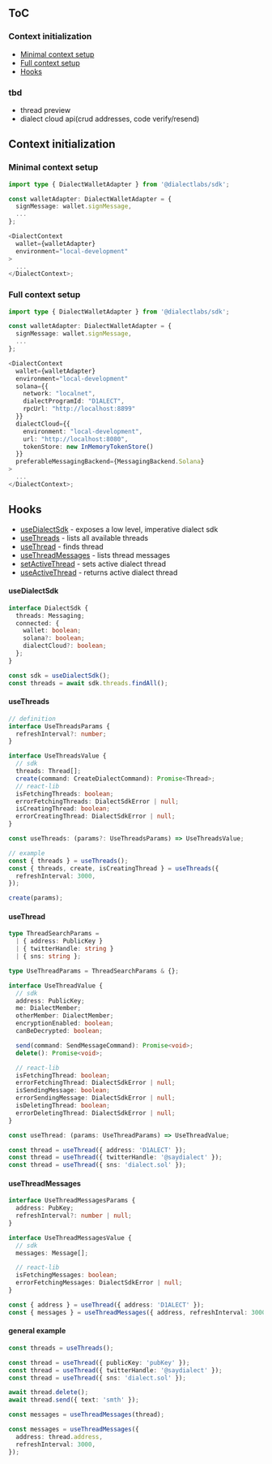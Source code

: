 ## ToC

### Context initialization

- [Minimal context setup](#minimal-context-setup)
- [Full context setup](#full-context-setup)
- [Hooks](#hooks)

### tbd

- thread preview
- dialect cloud api(crud addresses, code verify/resend)

## Context initialization

### Minimal context setup

```ts
import type { DialectWalletAdapter } from '@dialectlabs/sdk';

const walletAdapter: DialectWalletAdapter = {
  signMessage: wallet.signMessage,
  ...
};

<DialectContext
  wallet={walletAdapter}
  environment="local-development"
>
  ...
</DialectContext>;
```

### Full context setup

```ts
import type { DialectWalletAdapter } from '@dialectlabs/sdk';

const walletAdapter: DialectWalletAdapter = {
  signMessage: wallet.signMessage,
  ...
};

<DialectContext
  wallet={walletAdapter}
  environment="local-development"
  solana={{
    network: "localnet",
    dialectProgramId: "D1ALECT",
    rpcUrl: "http://localhost:8899"
  }}
  dialectCloud={{
    environment: "local-development",
    url: "http://localhost:8080",
    tokenStore: new InMemoryTokenStore()
  }}
  preferableMessagingBackend={MessagingBackend.Solana}
>
  ...
</DialectContext>;
```

## Hooks

- [useDialectSdk](#usedialectsdk) - exposes a low level, imperative dialect sdk
- [useThreads](#usethreads) - lists all available threads
- [useThread](#usethread) - finds thread
- [useThreadMessages](#usethreadmessages) - lists thread messages
- [setActiveThread](#setactivethread) - sets active dialect thread
- [useActiveThread](#useactivethread) - returns active dialect thread

#### useDialectSdk

```ts
interface DialectSdk {
  threads: Messaging;
  connected: {
    wallet: boolean;
    solana?: boolean;
    dialectCloud?: boolean;
  };
}

const sdk = useDialectSdk();
const threads = await sdk.threads.findAll();
```

#### useThreads

```ts
// definition
interface UseThreadsParams {
  refreshInterval?: number;
}

interface UseThreadsValue {
  // sdk
  threads: Thread[];
  create(command: CreateDialectCommand): Promise<Thread>;
  // react-lib
  isFetchingThreads: boolean;
  errorFetchingThreads: DialectSdkError | null;
  isCreatingThread: boolean;
  errorCreatingThread: DialectSdkError | null;
}

const useThreads: (params?: UseThreadsParams) => UseThreadsValue;

// example
const { threads } = useThreads();
const { threads, create, isCreatingThread } = useThreads({
  refreshInterval: 3000,
});

create(params);
```

#### useThread

```ts
type ThreadSearchParams =
  | { address: PublicKey }
  | { twitterHandle: string }
  | { sns: string };

type UseThreadParams = ThreadSearchParams & {};

interface UseThreadValue {
  // sdk
  address: PublicKey;
  me: DialectMember;
  otherMember: DialectMember;
  encryptionEnabled: boolean;
  canBeDecrypted: boolean;

  send(command: SendMessageCommand): Promise<void>;
  delete(): Promise<void>;

  // react-lib
  isFetchingThread: boolean;
  errorFetchingThread: DialectSdkError | null;
  isSendingMessage: boolean;
  errorSendingMessage: DialectSdkError | null;
  isDeletingThread: boolean;
  errorDeletingThread: DialectSdkError | null;
}

const useThread: (params: UseThreadParams) => UseThreadValue;

const thread = useThread({ address: 'D1ALECT' });
const thread = useThread({ twitterHandle: '@saydialect' });
const thread = useThread({ sns: 'dialect.sol' });
```

#### useThreadMessages

```ts
interface UseThreadMessagesParams {
  address: PubKey;
  refreshInterval?: number | null;
}

interface UseThreadMessagesValue {
  // sdk
  messages: Message[];

  // react-lib
  isFetchingMessages: boolean;
  errorFetchingMessages: DialectSdkError | null;
}

const { address } = useThread({ address: 'D1ALECT' });
const { messages } = useThreadMessages({ address, refreshInterval: 3000 });
```

#### general example

```ts
const threads = useThreads();

const thread = useThread({ publicKey: 'pubKey' });
const thread = useThread({ twitterHandle: '@saydialect' });
const thread = useThread({ sns: 'dialect.sol' });

await thread.delete();
await thread.send({ text: 'smth' });

const messages = useThreadMessages(thread);

const messages = useThreadMessages({
  address: thread.address,
  refreshInterval: 3000,
});
```

